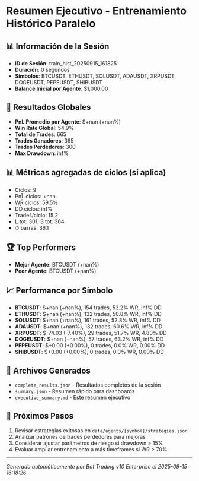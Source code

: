 # Resumen Ejecutivo - Entrenamiento Histórico Paralelo

## 📊 Información de la Sesión
- **ID de Sesión**: train_hist_20250915_161825
- **Duración**: 0 segundos
- **Símbolos**: BTCUSDT, ETHUSDT, SOLUSDT, ADAUSDT, XRPUSDT, DOGEUSDT, PEPEUSDT, SHIBUSDT
- **Balance Inicial por Agente**: $1,000.00

## 🎯 Resultados Globales
- **PnL Promedio por Agente**: $+nan (+nan%)
- **Win Rate Global**: 54.9%
- **Total de Trades**: 665
- **Trades Ganadores**: 365
- **Trades Perdedores**: 300
- **Max Drawdown**: inf%

## 📊 Métricas agregadas de ciclos (si aplica)
- Ciclos: 9
- PnL̄ ciclos: +nan
- WR̄ ciclos: 59.5%
- DD̄ ciclos: inf%
- Trades̄/ciclo: 15.2
- L tot: 301, S tot: 364
- ⏱̄ barras: 36.1


## 🏆 Top Performers
- **Mejor Agente**: BTCUSDT (+nan%)
- **Peor Agente**: BTCUSDT (+nan%)

## 📈 Performance por Símbolo
- **BTCUSDT**: $+nan (+nan%), 154 trades, 53.2% WR, inf% DD
- **ETHUSDT**: $+nan (+nan%), 132 trades, 50.8% WR, inf% DD
- **SOLUSDT**: $+nan (+nan%), 161 trades, 52.8% WR, inf% DD
- **ADAUSDT**: $+nan (+nan%), 132 trades, 60.6% WR, inf% DD
- **XRPUSDT**: $-74.03 (-7.40%), 29 trades, 51.7% WR, 4.80% DD
- **DOGEUSDT**: $+nan (+nan%), 57 trades, 63.2% WR, inf% DD
- **PEPEUSDT**: $+0.00 (+0.00%), 0 trades, 0.0% WR, 0.00% DD
- **SHIBUSDT**: $+0.00 (+0.00%), 0 trades, 0.0% WR, 0.00% DD

## 📁 Archivos Generados
- `complete_results.json` - Resultados completos de la sesión
- `summary.json` - Resumen rápido para dashboards
- `executive_summary.md` - Este resumen ejecutivo

## 🎯 Próximos Pasos
1. Revisar estrategias exitosas en `data/agents/{symbol}/strategies.json`
2. Analizar patrones de trades perdedores para mejoras
3. Considerar ajustar parámetros de riesgo si drawdown > 15%
4. Evaluar ampliar entrenamiento a más timeframes si WR > 70%

---
*Generado automáticamente por Bot Trading v10 Enterprise el 2025-09-15 16:18:26*
